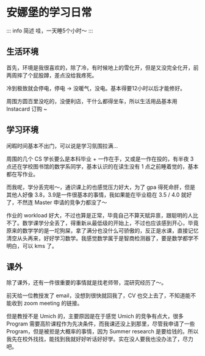 # 安娜堡的学习日常

::: info 简述
哇，一天睡5个小时～
:::

## 生活环境

首先，环境是我很喜欢的，除了冷，有时候地上的雪化开，但是又没完全化开，前两周摔了个屁股蹲，差点没给我疼死。

冷到极致就会停电，停电 -> 没暖气，没电。基本得要12小时以后才能修好。

周围方圆百里没吃的，没便利店，干什么都得坐车，所以生活用品基本用 Instacard 订购 ~

## 学习环境

闲暇时间基本不出门，可以说是学习氛围拉满...

周围的几个 CS 学长要么是本科毕业 + 一作在手，又或是一作在投的，有半夜 3 点还在学校图书馆的数学系同学，基本认识的在读生没有 1 点之前睡着觉的，基本都在写作业。

而我呢，学分丢完啦～，通识课上的也感觉压力好大，为了 gpa 得死命肝，但是其他人好像 3.8，3.9是一件很基本的事情，我如果能在毕业稳在 3.5 / 4.0 就好了，不然连 Master 申请的竞争力都没了～

作业的 workload 好大，不过也算是正常，毕竟自己不算天赋异禀，跟聪明的人比不了。数学课学分全丢了，得重新从最低级的开始上，不过也应该感到开心，毕竟原来的数学学的是一坨狗屎，拿了满分也没什么可骄傲的，反正是水课，直接记忆清空从头再来，好好学习数学。我感觉数学属于是智商检测器了，要是数学都学不明白，可以 kms 了。

## 课外

除了课外，还有一件很重要的事情就是找老师带，混研究经历了～。

前天给一位教授发了 email，没想到很快就回我了，CV 也交上去了，不知道能不能收到 zoom meeting 的链接。

但是教授不是 Umich 的，主要原因是在于感觉 Umich 的竞争有点大，很多 Program 需要高阶课程作为先决条件，而我课还没上到那里，尽管我申请了一些 Program，但是被拒是大概率的事情，因为 Summer research 是要给钱的。所以我先在校外找找，能找到我就好好听话好好学。实在没人要我也没办法了，尽力吧。


